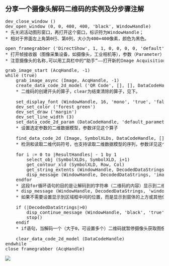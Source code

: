 
## 分享一个摄像头解码二维码的实例及分步骤注解

<pre name="code" class="halcon">
dev_close_window ()
dev_open_window (0, 0, 400, 400, 'black', WindowHandle)
* 先关闭活动图形窗口，再打开这个窗口，标识符为WindowHandle； 
* 相对于界面左上角第0行、第0列，大小为400×400像素，颜色为黑色。
</pre>

<pre name="code" class="halcon">
open_framegrabber ('DirectShow', 1, 1, 0, 0, 0, 0, 'default', 8, 'rgb', -1, 'false', 'default', 'Gsou USB2.0 Camera', 0, -1, AcqHandle) 
* 打开帧接收器（图像采集设备，如摄像头，工业相机等），参数（Parameter）详见这个算子 
* 注意摄像头的名称,可以用工具栏中的“助手”——打开新的Image Acquisition获取摄像头及插入代码 
</pre>

<pre name="code" class="halcon">
grab_image_start (AcqHandle, -1)
while (true)
    grab_image_async (Image, AcqHandle, -1)
    create_data_code_2d_model ('QR Code', [], [], DataCodeHandle)
    * 二维码的创建开头的算子，clear为结束清除的算子，见下。 

    set_display_font (WindowHandle, 16, 'mono', 'true', 'false')
    dev_set_color ('forest green')
    dev_set_draw ('margin')
    dev_set_line_width (3)
    set_data_code_2d_param (DataCodeHandle, 'default_parameters', 'enhanced_recognition') 
    * 设置选定参数的二维数据模型，参数详见这个算子

    find_data_code_2d (Image, SymbolXLDs, DataCodeHandle, [], [], ResultHandles, DecodedDataStrings) 
    * 检测和读取二维代码符号，也支持读取二维数据模型的序列，参数详见这个算子 

    for i := 0 to |ResultHandles| - 1 by 1
        select_obj (SymbolXLDs, SymbolXLD, i+1)
        get_contour_xld (SymbolXLD, Row, Col)
        get_string_extents (WindowHandle, DecodedDataStrings, Ascent, Descent, TxtWidth, TxtHeight)
        disp_message (WindowHandle, DecodedDataStrings, 'image', max(Row-50), max([min(Col+30)-TxtWidth/2,1]), 'black', 'true')
    endfor 
    * 这段for循环语句的目的是让解码到的字符串（二维码的内容）显示到二维码深绿色（forest green上面定义）的解码区域框的行列位置。 
    * disp_message (WindowHandle, DecodedDataStrings, 'window', 12, 12, 'black', 'true') 
    * 如果不需要设置显示到区域框中间的位置，而是显示到窗体的上方或其他位置，那么不需要上面那段for语句，只需这段信息显示的语句即可显示到窗体相应位置。 

    if (|DecodedDataStrings|>0)
        disp_continue_message (WindowHandle, 'black', 'true')
        stop()
    endif
    * if语句，当解码一个（大于0，可设置多个）二维码就暂停摄像头获取图像，直至按F5. 

    clear_data_code_2d_model (DataCodeHandle)
endwhile
close_framegrabber (AcqHandle) 
</pre>

<img src="image003.jpg" align = "left"/>
